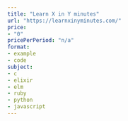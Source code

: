```yaml
---
title: "Learn X in Y minutes"
url: "https://learnxinyminutes.com/"
price: 
- "0"
pricePerPeriod: "n/a"
format: 
- example
- code
subject: 
- c
- elixir
- elm
- ruby
- python
- javascript
---
```

